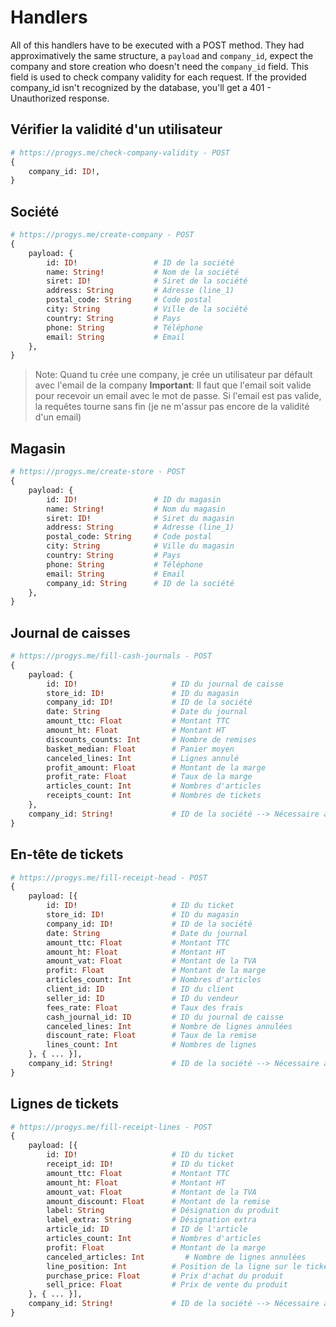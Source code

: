 # Handlers

All of this handlers have to be executed with a POST method. They had approximatively the same structure, a `payload` and `company_id`, expect the company and store creation who doesn't need the `company_id` field. This field is used to check company validity for each request. If the provided company_id isn't recognized by the database, you'll get a 401 - Unauthorized response.

## Vérifier la validité d'un utilisateur

```graphql
# https://progys.me/check-company-validity - POST
{
    company_id: ID!,
}
```

## Société

```graphql
# https://progys.me/create-company - POST
{
    payload: {
        id: ID!                 # ID de la société
        name: String!           # Nom de la société
        siret: ID!              # Siret de la société
        address: String         # Adresse (line_1)
        postal_code: String     # Code postal
        city: String            # Ville de la société
        country: String         # Pays
        phone: String           # Téléphone
        email: String           # Email
    },
}
```

> Note: Quand tu crée une company, je crée un utilisateur par défault avec l'email de la company
> **Important**: Il faut que l'email soit valide pour recevoir un email avec le mot de passe. Si l'email est pas valide, la requêtes tourne sans fin (je ne m'assur pas encore de la validité d'un email)

## Magasin

```graphql
# https://progys.me/create-store - POST
{
    payload: {
        id: ID!                 # ID du magasin
        name: String!           # Nom du magasin
        siret: ID!              # Siret du magasin
        address: String         # Adresse (line_1)
        postal_code: String     # Code postal
        city: String            # Ville du magasin
        country: String         # Pays
        phone: String           # Téléphone
        email: String           # Email
        company_id: String      # ID de la société
    },
}
```

## Journal de caisses

```graphql
# https://progys.me/fill-cash-journals - POST
{
    payload: {
        id: ID!                     # ID du journal de caisse
        store_id: ID!               # ID du magasin
        company_id: ID!             # ID de la société
        date: String                # Date du journal
        amount_ttc: Float           # Montant TTC
        amount_ht: Float            # Montant HT
        discounts_counts: Int       # Nombre de remises
        basket_median: Float        # Panier moyen
        canceled_lines: Int         # Lignes annulé
        profit_amount: Float        # Montant de la marge
        profit_rate: Float          # Taux de la marge
        articles_count: Int         # Nombres d'articles
        receipts_count: Int         # Nombres de tickets
    },
    company_id: String!             # ID de la société --> Nécessaire a la vérification de chaque requêtes
}
```

## En-tête de tickets

```graphql
# https://progys.me/fill-receipt-head - POST
{
    payload: [{
        id: ID!                     # ID du ticket
        store_id: ID!               # ID du magasin
        company_id: ID!             # ID de la société
        date: String                # Date du journal
        amount_ttc: Float           # Montant TTC
        amount_ht: Float            # Montant HT
        amount_vat: Float           # Montant de la TVA
        profit: Float               # Montant de la marge
        articles_count: Int         # Nombres d'articles
        client_id: ID               # ID du client
        seller_id: ID               # ID du vendeur
        fees_rate: Float            # Taux des frais
        cash_journal_id: ID         # ID du journal de caisse
        canceled_lines: Int         # Nombre de lignes annulées
        discount_rate: Float        # Taux de la remise
        lines_count: Int            # Nombres de lignes
    }, { ... }],
    company_id: String!             # ID de la société --> Nécessaire a la vérification de chaque requêtes
}
```

## Lignes de tickets

```graphql
# https://progys.me/fill-receipt-lines - POST
{
    payload: [{
        id: ID!                     # ID du ticket
        receipt_id: ID!             # ID du ticket
        amount_ttc: Float           # Montant TTC
        amount_ht: Float            # Montant HT
        amount_vat: Float           # Montant de la TVA
        amount_discount: Float      # Montant de la remise
        label: String               # Désignation du produit
        label_extra: String         # Désignation extra
        article_id: ID              # ID de l'article
        articles_count: Int         # Nombres d'articles
        profit: Float               # Montant de la marge
        canceled_articles: Int         # Nombre de lignes annulées
        line_position: Int          # Position de la ligne sur le ticket
        purchase_price: Float       # Prix d'achat du produit
        sell_price: Float           # Prix de vente du produit
    }, { ... }],
    company_id: String!             # ID de la société --> Nécessaire a la vérification de chaque requêtes
}
```
